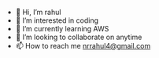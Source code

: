 - 👋 Hi, I’m rahul
- 👀 I’m interested in coding
- 🌱 I’m currently learning AWS
- 💞️ I’m looking to collaborate on anytime
- 📫 How to reach me nrrahul4@gmail.com

<!---
nrrahul4/nrrahul4 is a ✨ special ✨ repository because its `README.md` (this file) appears on your GitHub profile.
You can click the Preview link to take a look at your changes.
--->
